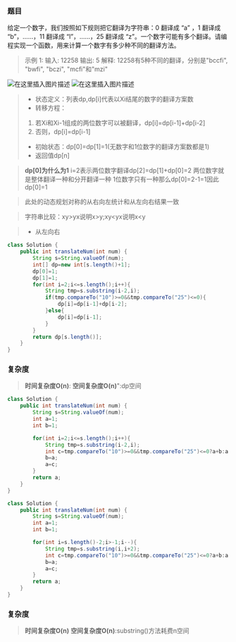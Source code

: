 ### 题目
给定一个数字，我们按照如下规则把它翻译为字符串：0 翻译成 “a” ，1 翻译成 “b”，……，11 翻译成 “l”，……，25 翻译成 “z”。一个数字可能有多个翻译。请编程实现一个函数，用来计算一个数字有多少种不同的翻译方法。

>示例 1:
>输入: 12258
>输出: 5
>解释: 12258有5种不同的翻译，分别是"bccfi", "bwfi", "bczi", "mcfi"和"mzi"

![在这里插入图片描述](https://img-blog.csdnimg.cn/20210402212531522.png?x-oss-process=image/watermark,type_ZmFuZ3poZW5naGVpdGk,shadow_10,text_aHR0cHM6Ly9ibG9nLmNzZG4ubmV0L3FxXzQ1NjMwNzEx,size_16,color_FFFFFF,t_70#pic_center)
![在这里插入图片描述](https://img-blog.csdnimg.cn/20210402210927318.png?x-oss-process=image/watermark,type_ZmFuZ3poZW5naGVpdGk,shadow_10,text_aHR0cHM6Ly9ibG9nLmNzZG4ubmV0L3FxXzQ1NjMwNzEx,size_16,color_FFFFFF,t_70#pic_center)
>- 状态定义：列表dp,dp[i]代表以Xi结尾的数字的翻译方案数
>- 转移方程：
>1. 若Xi和Xi-1组成的两位数字可以被翻译，dp[i]=dp[i-1]+dp[i-2]
>2. 否则，dp[i]=dp[i-1]
>- 初始状态：dp[0]=dp[1]=1(无数字和1位数字的翻译方案数都是1)
>- 返回值dp[n]

>**dp[0]为什么为1**
>i=2表示两位数字翻译dp[2]=dp[1]+dp[0]=2
>两位数字就是整体翻译一种和分开翻译一种
>1位数字只有一种那么dp[0]=2-1=1因此dp[0]=1

>此处的动态规划对称的从右向左统计和从左向右结果一致

>字符串比较：xy>yx说明x>y;xy<yx说明x<y

>- 从左向右
```java
class Solution {
    public int translateNum(int num) {
        String s=String.valueOf(num);
        int[] dp=new int[s.length()+1];
        dp[0]=1;
        dp[1]=1;
        for(int i=2;i<=s.length();i++){
            String tmp=s.substring(i-2,i);
            if(tmp.compareTo("10")>=0&&tmp.compareTo("25")<=0){
                dp[i]=dp[i-1]+dp[i-2];
            }else{
                dp[i]=dp[i-1];
            }    
        }
        return dp[s.length()];
    }
}
```

### 复杂度
>**时间复杂度O(n)**:
>**空间复杂度O(n)**":dp空间
```java
class Solution {
    public int translateNum(int num) {
        String s=String.valueOf(num);
        int a=1;
        int b=1;

        for(int i=2;i<=s.length();i++){
            String tmp=s.substring(i-2,i);
            int c=tmp.compareTo("10")>=0&&tmp.compareTo("25")<=0?a+b:a;
            b=a;
            a=c;
        }
        return a;
    }
}
```

```java
class Solution {
    public int translateNum(int num) {
        String s=String.valueOf(num);
        int a=1;
        int b=1;

        for(int i=s.length()-2;i>-1;i--){
            String tmp=s.substring(i,i+2);
            int c=tmp.compareTo("10")>=0&&tmp.compareTo("25")<=0?a+b:a;
            b=a;
            a=c;
        }
        return a;
    }
}
```

### 复杂度
>**时间复杂度O(n)**
>**空间复杂度O(n)**:substring()方法耗费n空间